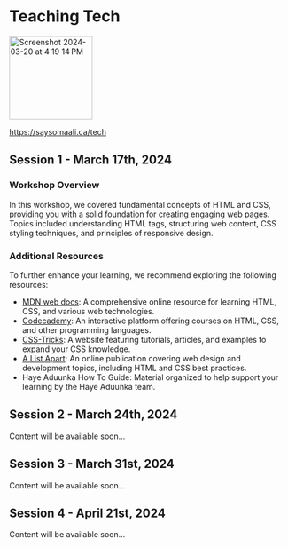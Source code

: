 # Teaching Tech 
<img width="150" alt="Screenshot 2024-03-20 at 4 19 14 PM" src="https://github.com/hodanysf/codingsession-saysomaali/assets/81816993/6a7dc6d5-4cb0-470d-9182-4b6c04b07d2f">


https://saysomaali.ca/tech
## Session 1 - March 17th, 2024
### Workshop Overview

In this workshop, we covered fundamental concepts of HTML and CSS, providing you with a solid foundation for creating engaging web pages. Topics included understanding HTML tags, structuring web content, CSS styling techniques, and principles of responsive design.

### Additional Resources

To further enhance your learning, we recommend exploring the following resources:

- [MDN web docs](https://developer.mozilla.org/en-US/docs/Learn): A comprehensive online resource for learning HTML, CSS, and various web technologies.
- [Codecademy](https://www.codecademy.com): An interactive platform offering courses on HTML, CSS, and other programming languages.
- [CSS-Tricks](https://css-tricks.com): A website featuring tutorials, articles, and examples to expand your CSS knowledge.
- [A List Apart](https://alistapart.com): An online publication covering web design and development topics, including HTML and CSS best practices.
- Haye Aduunka How To Guide: Material organized to help support your learning by the Haye Aduunka team.


## Session 2 - March 24th, 2024
Content will be available soon…

## Session 3 - March 31st, 2024
Content will be available soon…

## Session 4 - April 21st, 2024
Content will be available soon…
